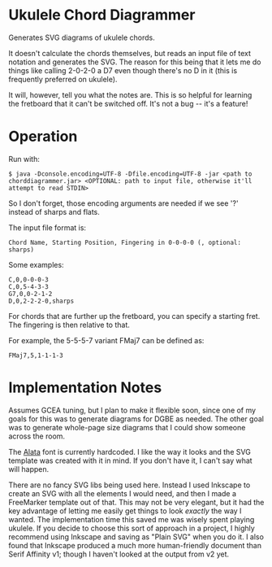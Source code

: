 # Ukulele Chord Diagrammer

Generates SVG diagrams of ukulele chords.

It doesn't calculate the chords themselves, but reads an input file of text notation and generates the SVG. The reason for this being that it lets me
do things like calling 2-0-2-0 a D7 even though there's no D in it (this is frequently preferred on ukulele).

It will, however, tell you what the notes are. This is so helpful for learning the fretboard that it can't be switched off. It's not a bug -- it's a feature!

# Operation

Run with:
```
$ java -Dconsole.encoding=UTF-8 -Dfile.encoding=UTF-8 -jar <path to chorddiagrammer.jar> <OPTIONAL: path to input file, otherwise it'll attempt to read STDIN>
```

So I don't forget, those encoding arguments are needed if we see '?' instead of sharps and flats.

The input file format is:
```
Chord Name, Starting Position, Fingering in 0-0-0-0 (, optional: sharps)
```

Some examples:
```
C,0,0-0-0-3
C,0,5-4-3-3
G7,0,0-2-1-2
D,0,2-2-2-0,sharps
```
For chords that are further up the fretboard, you can specify a starting fret. The fingering is then relative to that.

For example, the 5-5-5-7 variant FMaj7 can be defined as:
```
FMaj7,5,1-1-1-3
```

# Implementation Notes

Assumes GCEA tuning, but I plan to make it flexible soon, since one of my goals for this was to generate diagrams for DGBE as needed. The other goal was to generate whole-page size diagrams that I could show someone across the room.

The [Alata](https://fonts.google.com/specimen/Alata) font is currently hardcoded. I like the way it looks and the SVG template was created with it in mind. If you don't have it, I can't say what will happen.

There are no fancy SVG libs being used here. Instead I used Inkscape to create an SVG with all the elements I would need, and then I made a FreeMarker template out of that. This may not be very elegant, but it had the key advantage
of letting me easily get things to look *exactly* the way I wanted. The implementation time this saved me was wisely spent playing ukulele. If you decide to choose this sort of approach in a project, I highly recommend using
Inkscape and saving as "Plain SVG" when you do it. I also found that Inkscape produced a much more human-friendly document than Serif Affinity v1; though I haven't looked at the output from v2 yet.
